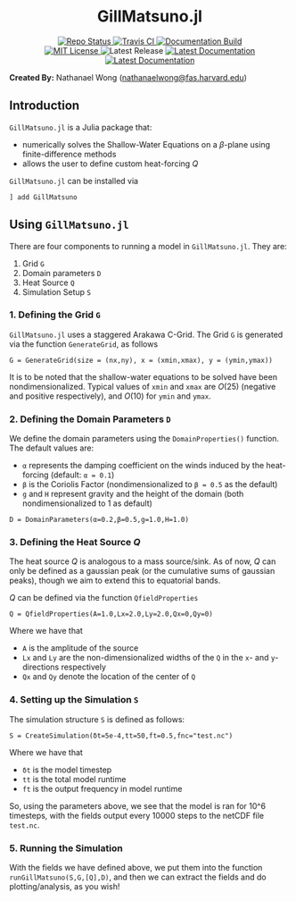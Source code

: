 # **<div align="center">GillMatsuno.jl</div>**

<p align="center">
  <a href="https://www.repostatus.org/#active">
    <img alt="Repo Status" src="https://www.repostatus.org/badges/latest/active.svg?style=flat-square" />
  </a>
  <a href="https://travis-ci.com/github/natgeo-wong/GillMatsuno.jl">
    <img alt="Travis CI" src="https://travis-ci.com/natgeo-wong/GillMatsuno.jl.svg?branch=master&style=flat-square">
  </a>
  <a href="https://github.com/natgeo-wong/GillMatsuno.jl/actions?query=workflow%3ADocumentation">
    <img alt="Documentation Build" src="https://github.com/natgeo-wong/GillMatsuno.jl/workflows/Documentation/badge.svg">
  </a>
  <br>
  <a href="https://mit-license.org">
    <img alt="MIT License" src="https://img.shields.io/badge/License-MIT-blue.svg?style=flat-square">
  </a>
  <img alt="Latest Release" src="https://img.shields.io/github/v/release/natgeo-wong/GillMatsuno.jl">
  <a href="https://natgeo-wong.github.io/GillMatsuno.jl/stable/">
    <img alt="Latest Documentation" src="https://img.shields.io/badge/docs-stable-blue.svg?style=flat-square">
  </a>
  <a href="https://natgeo-wong.github.io/GillMatsuno.jl/dev/">
    <img alt="Latest Documentation" src="https://img.shields.io/badge/docs-latest-blue.svg?style=flat-square">
  </a>
</p>

**Created By:** Nathanael Wong (nathanaelwong@fas.harvard.edu)

## Introduction

`GillMatsuno.jl` is a Julia package that:
* numerically solves the Shallow-Water Equations on a $\beta$-plane using finite-difference methods
* allows the user to define custom heat-forcing $Q$

`GillMatsuno.jl` can be installed via
```
] add GillMatsuno
```

## Using `GillMatsuno.jl`
There are four components to running a model in `GillMatsuno.jl`.  They are:
1. Grid `G`
2. Domain parameters `D`
3. Heat Source `Q`
4. Simulation Setup `S`

### 1. Defining the Grid `G`

`GillMatsuno.jl` uses a staggered Arakawa C-Grid.  The Grid `G` is generated via the function `GenerateGrid`, as follows
```
G = GenerateGrid(size = (nx,ny), x = (xmin,xmax), y = (ymin,ymax))
```

It is to be noted that the shallow-water equations to be solved have been nondimensionalized.  Typical values of `xmin` and `xmax` are *O*(25) (negative and positive respectively), and *O*(10) for `ymin` and `ymax`.

### 2. Defining the Domain Parameters `D`

We define the domain parameters using the `DomainProperties()` function.  The default values are:
* `α` represents the damping coefficient on the winds induced by the heat-forcing (default: `α = 0.1`)
* `β` is the Coriolis Factor (nondimensionalized to `β = 0.5` as the default)
* `g` and `H` represent gravity and the height of the domain (both nondimensionalized to 1 as default)
```
D = DomainParameters(α=0.2,β=0.5,g=1.0,H=1.0)
```

### 3. Defining the Heat Source *Q*

The heat source *Q* is analogous to a mass source/sink.  As of now, *Q* can only be defined as a gaussian peak (or the cumulative sums of gaussian peaks), though we aim to extend this to equatorial bands.

*Q* can be defined via the function `QfieldProperties`
```
Q = QfieldProperties(A=1.0,Lx=2.0,Ly=2.0,Qx=0,Qy=0)
```
Where we have that
* `A` is the amplitude of the source
* `Lx` and `Ly` are the non-dimensionalized widths of the `Q` in the `x`- and `y`-directions respectively
* `Qx` and `Qy` denote the location of the center of `Q`

### 4. Setting up the Simulation `S`

The simulation structure `S` is defined as follows:
```
S = CreateSimulation(δt=5e-4,tt=50,ft=0.5,fnc="test.nc")
```
Where we have that
* `δt` is the model timestep
* `tt` is the total model runtime
* `ft` is the output frequency in model runtime

So, using the parameters above, we see that the model is ran for 10^6 timesteps, with the fields output every 10000 steps to the netCDF file `test.nc`.

### 5. Running the Simulation

With the fields we have defined above, we put them into the function `runGillMatsuno(S,G,[Q],D)`, and then we can extract the fields and do plotting/analysis, as you wish!
